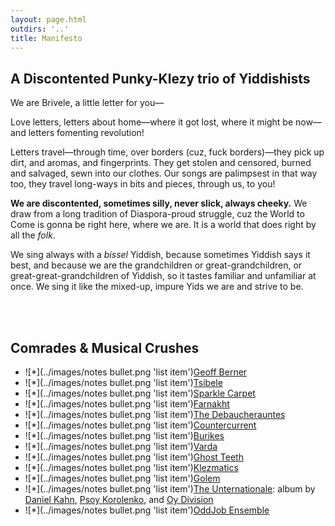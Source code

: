 ```yaml
---
layout: page.html
outdirs: '..'
title: Manifesto
---
```

## A Discontented Punky-Klezy trio of Yiddishists
 
We are Brivele, a little letter for you—
 
Love letters, letters about home—where it got lost, where it might be now—and letters fomenting revolution!
 
Letters travel—through time, over borders (cuz, fuck borders)—they pick up dirt, and aromas, and fingerprints. They get stolen and censored, burned and salvaged, sewn into our clothes. Our songs are palimpsest in that way too, they travel long-ways in bits and pieces, through us, to you!
 
**We are discontented, sometimes silly, never slick, always cheeky.**  We draw from a long tradition of Diaspora-proud struggle, cuz the World to Come is gonna be right here, where we are.  It is a world that does right by all the *folk*.
 
We sing always with a *bissel* Yiddish, because sometimes Yiddish says it best, and because we are the grandchildren or great-grandchildren, or great-great-grandchildren of Yiddish, so it tastes familiar and unfamiliar at once.  We sing it like the mixed-up, impure Yids we are and strive to be.

<br/><br/>
## Comrades & Musical Crushes

- ![*](../images/notes bullet.png 'list item')[Geoff Berner](http://geoffberner.com/)
- ![*](../images/notes bullet.png 'list item')[Tsibele](http://www.tsibelemusic.com/)
- ![*](../images/notes bullet.png 'list item')[Sparkle Carpet](https://sparklecarpet.bandcamp.com/)
- ![*](../images/notes bullet.png 'list item')[Farnakht](https://farnakht.bandcamp.com/)
- ![*](../images/notes bullet.png 'list item')[The Debaucherauntes](https://www.facebook.com/thedebaucherauntes/)
- ![*](../images/notes bullet.png 'list item')[Countercurrent](http://www.countercurrentmusic.com/)
- ![*](../images/notes bullet.png 'list item')[Burikes](https://www.facebook.com/burikes/)
- ![*](../images/notes bullet.png 'list item')[Varda](https://www.instagram.com/vardamusic/)
- ![*](../images/notes bullet.png 'list item')[Ghost Teeth](https://ghost-teeth.bandcamp.com/)
- ![*](../images/notes bullet.png 'list item')[Klezmatics](http://klezmatics.com/)
- ![*](../images/notes bullet.png 'list item')[Golem](http://golemrocks.com/)
- ![*](../images/notes bullet.png 'list item')[The Unternationale](http://www.records.aurismedia.com/album/the-unternationale-the-first-unternational): album by [Daniel Kahn](http://www.paintedbird.de/), [Psoy Korolenko](https://en.wikipedia.org/wiki/Psoy_Korolenko), and [Oy Division](https://www.facebook.com/oydivision/)
- ![*](../images/notes bullet.png 'list item')[OddJob Ensemble](http://www.oddjobensemble.com/)

<!--<br>
<div class='pressbio'>
<h3>Press Bio</h3>
<p>Brivele — a little letter: Letters about love, and home—where it got lost, where it might be now. Letters foment revolution! Our songs are our letters, they've traveled through time and over borders, picking up dirt, aromas, fingerprints. They’ve been stolen, censored, and salvaged. We are sometimes silly, never slick, always cheeky. We draw from a long tradition of Diaspora-proud struggle, because the World to Come is gonna be right here. We sing a bissel Yiddish, because sometimes Yiddish says it best, tasting familiar and unfamiliar; we sing like the mixed-up, impure Yids we are and strive to be.</p>
</div>-->
